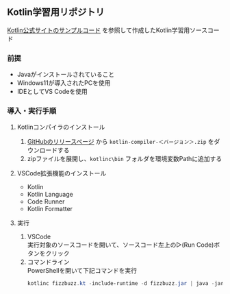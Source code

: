 ## Kotlin学習用リポジトリ
[Kotlin公式サイトのサンプルコード](https://play.kotlinlang.org/byExample/overview) を参照して作成したKotlin学習用ソースコード

### 前提
* Javaがインストールされていること
* Windows11が導入されたPCを使用
* IDEとしてVS Codeを使用

### 導入・実行手順  
1. Kotlinコンパイラのインストール  
   1. [GitHubのリリースページ](https://github.com/JetBrains/kotlin/releases/tag/v1.8.0) から `kotlin-compiler-＜バージョン＞.zip` をダウンロードする
   2. zipファイルを展開し、`kotlinc\bin` フォルダを環境変数Pathに追加する

2. VSCode拡張機能のインストール
   * Kotlin
   * Kotlin Language
   * Code Runner
   * Kotlin Formatter
3. 実行
   1. VSCode  
      実行対象のソースコードを開いて、ソースコード左上の▷(Run Code)ボタンをクリック 
   2. コマンドライン  
      PowerShellを開いて下記コマンドを実行
      ```powershell
      kotlinc fizzbuzz.kt -include-runtime -d fizzbuzz.jar | java -jar fizzbuzz.jar
      ```